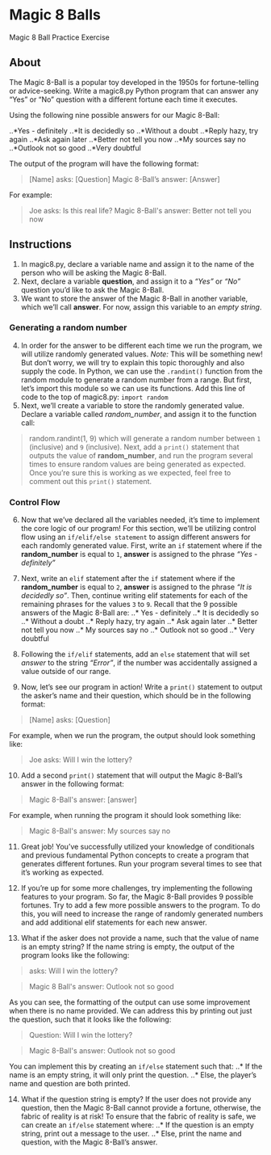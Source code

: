 # Magic 8 Balls
Magic 8 Ball Practice Exercise

## About
The Magic 8-Ball is a popular toy developed in the 1950s for fortune-telling or advice-seeking.
Write a magic8.py Python program that can answer any “Yes” or “No” question with a different fortune each time it executes.

Using the following nine possible answers for our Magic 8-Ball:

..*Yes - definitely
..*It is decidedly so
..*Without a doubt
..*Reply hazy, try again
..*Ask again later
..*Better not tell you now
..*My sources say no
..*Outlook not so good
..*Very doubtful

The output of the program will have the following format:
> [Name] asks: [Question]
> Magic 8-Ball’s answer: [Answer]

For example:
> Joe asks: Is this real life?
> Magic 8-Ball's answer: Better not tell you now


## Instructions
1. In magic8.py, declare a variable name and assign it to the name of the person who will be asking the Magic 8-Ball.
2. Next, declare a variable **question**, and assign it to a _“Yes”_ or _“No”_ question you’d like to ask the Magic 8-Ball.
3. We want to store the answer of the Magic 8-Ball in another variable, which we’ll call **answer**. For now, assign this variable to an _empty string_.

### Generating a random number

4. In order for the answer to be different each time we run the program, we will utilize randomly generated values.
*Note:* This will be something new! But don’t worry, we will try to explain this topic thoroughly and also supply the code.
In Python, we can use the `.randint()` function from the random module to generate a random number from a range.
But first, let’s import this module so we can use its functions. Add this line of code to the top of magic8.py:
`import random`
5. Next, we’ll create a variable to store the randomly generated value. Declare a variable called *random_number*, and assign it to the function call:
> random.randint(1, 9)
which will generate a random number between `1` (inclusive) and `9` (inclusive).
Next, add a `print()` statement that outputs the value of **random_number**, and run the program several times to ensure random values are being generated as expected.
Once you’re sure this is working as we expected, feel free to comment out this `print()` statement.

### Control Flow
6. Now that we’ve declared all the variables needed, it’s time to implement the core logic of our program!
For this section, we’ll be utilizing control flow using an `if/elif/else statement` to assign different answers for each randomly generated value.
First, write an `if` statement where if the **random_number** is equal to `1`, **answer** is assigned to the phrase _“Yes - definitely”_
7. Next, write an `elif` statement after the `if` statement where if the **random_number** is equal to `2`, **answer** is assigned to the phrase _“It is decidedly so”_.
Then, continue writing elif statements for each of the remaining phrases for the values `3` to `9`.
Recall that the 9 possible answers of the Magic 8-Ball are:
..* Yes - definitely
..* It is decidedly so
..* Without a doubt
..* Reply hazy, try again
..* Ask again later
..* Better not tell you now
..* My sources say no
..* Outlook not so good
..* Very doubtful

8. Following the `if/elif` statements, add an `else` statement that will set *answer* to the string _“Error”_, if the number was accidentally assigned a value outside of our range.
9. Now, let’s see our program in action! Write a `print()` statement to output the asker’s name and their question, which should be in the following format:
> [Name] asks: [Question]

For example, when we run the program, the output should look something like:
> Joe asks: Will I win the lottery?

10. Add a second `print()` statement that will output the Magic 8-Ball’s answer in the following format:
> Magic 8-Ball's answer: [answer]

For example, when running the program it should look something like:
> Magic 8-Ball's answer: My sources say no

11. Great job! You’ve successfully utilized your knowledge of conditionals and previous fundamental Python concepts to create a program that generates different fortunes.
Run your program several times to see that it’s working as expected.

13. If you’re up for some more challenges, try implementing the following features to your program.
So far, the Magic 8-Ball provides 9 possible fortunes. Try to add a few more possible answers to the program.
To do this, you will need to increase the range of randomly generated numbers and add additional elif statements for each new answer.
14. What if the asker does not provide a name, such that the value of name is an empty string? If the name string is empty, the output of the program looks like the following:
> asks: Will I win the lottery?

> Magic 8 Ball's answer: Outlook not so good

As you can see, the formatting of the output can use some improvement when there is no name provided.
We can address this by printing out just the question, such that it looks like the following:
> Question: Will I win the lottery?

> Magic 8-Ball's answer: Outlook not so good

You can implement this by creating an `if/else` statement such that:
..* If the name is an empty string, it will only print the question.
..* Else, the player’s name and question are both printed.

14. What if the question string is empty? If the user does not provide any question, then the Magic 8-Ball cannot provide a fortune, otherwise, the fabric of reality is at risk!
To ensure that the fabric of reality is safe, we can create an `if/else` statement where:
..* If the question is an empty string, print out a message to the user.
..* Else, print the name and question, with the Magic 8-Ball’s answer.
